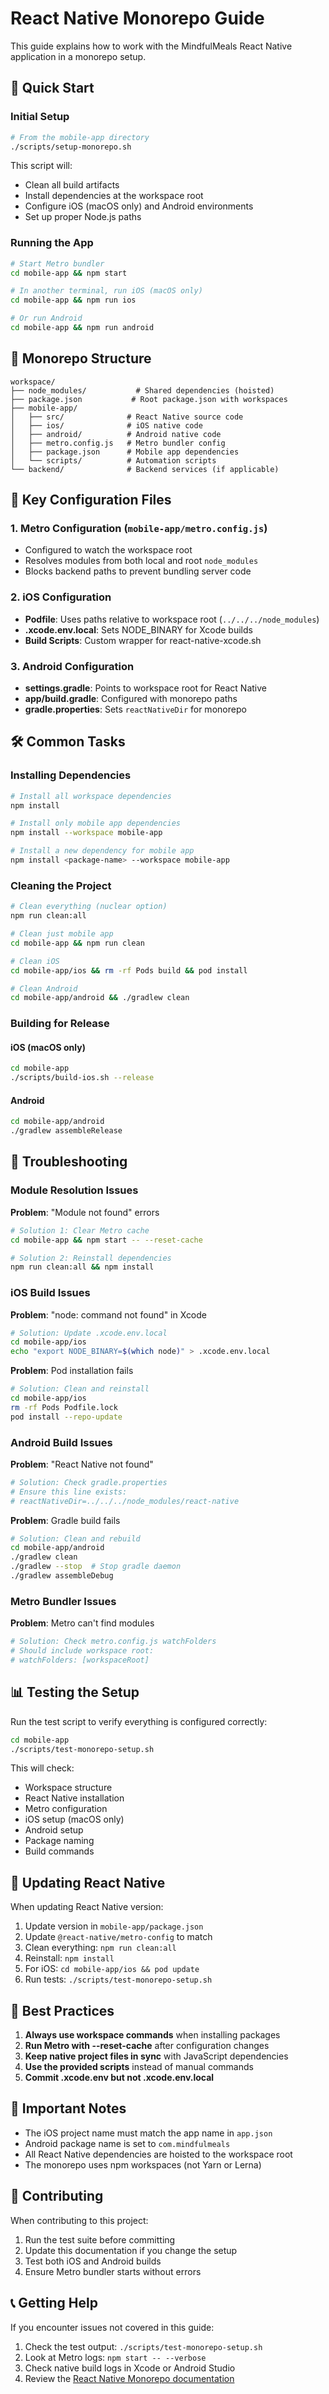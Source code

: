 # React Native Monorepo Guide

This guide explains how to work with the MindfulMeals React Native application in a monorepo setup.

## 🚀 Quick Start

### Initial Setup

```bash
# From the mobile-app directory
./scripts/setup-monorepo.sh
```

This script will:
- Clean all build artifacts
- Install dependencies at the workspace root
- Configure iOS (macOS only) and Android environments
- Set up proper Node.js paths

### Running the App

```bash
# Start Metro bundler
cd mobile-app && npm start

# In another terminal, run iOS (macOS only)
cd mobile-app && npm run ios

# Or run Android
cd mobile-app && npm run android
```

## 📁 Monorepo Structure

```
workspace/
├── node_modules/           # Shared dependencies (hoisted)
├── package.json           # Root package.json with workspaces
├── mobile-app/
│   ├── src/              # React Native source code
│   ├── ios/              # iOS native code
│   ├── android/          # Android native code
│   ├── metro.config.js   # Metro bundler config
│   ├── package.json      # Mobile app dependencies
│   └── scripts/          # Automation scripts
└── backend/              # Backend services (if applicable)
```

## 🔧 Key Configuration Files

### 1. Metro Configuration (`mobile-app/metro.config.js`)
- Configured to watch the workspace root
- Resolves modules from both local and root `node_modules`
- Blocks backend paths to prevent bundling server code

### 2. iOS Configuration
- **Podfile**: Uses paths relative to workspace root (`../../../node_modules`)
- **.xcode.env.local**: Sets NODE_BINARY for Xcode builds
- **Build Scripts**: Custom wrapper for react-native-xcode.sh

### 3. Android Configuration
- **settings.gradle**: Points to workspace root for React Native
- **app/build.gradle**: Configured with monorepo paths
- **gradle.properties**: Sets `reactNativeDir` for monorepo

## 🛠️ Common Tasks

### Installing Dependencies

```bash
# Install all workspace dependencies
npm install

# Install only mobile app dependencies
npm install --workspace mobile-app

# Install a new dependency for mobile app
npm install <package-name> --workspace mobile-app
```

### Cleaning the Project

```bash
# Clean everything (nuclear option)
npm run clean:all

# Clean just mobile app
cd mobile-app && npm run clean

# Clean iOS
cd mobile-app/ios && rm -rf Pods build && pod install

# Clean Android
cd mobile-app/android && ./gradlew clean
```

### Building for Release

#### iOS (macOS only)
```bash
cd mobile-app
./scripts/build-ios.sh --release
```

#### Android
```bash
cd mobile-app/android
./gradlew assembleRelease
```

## 🐛 Troubleshooting

### Module Resolution Issues

**Problem**: "Module not found" errors
```bash
# Solution 1: Clear Metro cache
cd mobile-app && npm start -- --reset-cache

# Solution 2: Reinstall dependencies
npm run clean:all && npm install
```

### iOS Build Issues

**Problem**: "node: command not found" in Xcode
```bash
# Solution: Update .xcode.env.local
cd mobile-app/ios
echo "export NODE_BINARY=$(which node)" > .xcode.env.local
```

**Problem**: Pod installation fails
```bash
# Solution: Clean and reinstall
cd mobile-app/ios
rm -rf Pods Podfile.lock
pod install --repo-update
```

### Android Build Issues

**Problem**: "React Native not found"
```bash
# Solution: Check gradle.properties
# Ensure this line exists:
# reactNativeDir=../../../node_modules/react-native
```

**Problem**: Gradle build fails
```bash
# Solution: Clean and rebuild
cd mobile-app/android
./gradlew clean
./gradlew --stop  # Stop gradle daemon
./gradlew assembleDebug
```

### Metro Bundler Issues

**Problem**: Metro can't find modules
```bash
# Solution: Check metro.config.js watchFolders
# Should include workspace root:
# watchFolders: [workspaceRoot]
```

## 📊 Testing the Setup

Run the test script to verify everything is configured correctly:

```bash
cd mobile-app
./scripts/test-monorepo-setup.sh
```

This will check:
- Workspace structure
- React Native installation
- Metro configuration
- iOS setup (macOS only)
- Android setup
- Package naming
- Build commands

## 🔄 Updating React Native

When updating React Native version:

1. Update version in `mobile-app/package.json`
2. Update `@react-native/metro-config` to match
3. Clean everything: `npm run clean:all`
4. Reinstall: `npm install`
5. For iOS: `cd mobile-app/ios && pod update`
6. Run tests: `./scripts/test-monorepo-setup.sh`

## 📝 Best Practices

1. **Always use workspace commands** when installing packages
2. **Run Metro with --reset-cache** after configuration changes
3. **Keep native project files in sync** with JavaScript dependencies
4. **Use the provided scripts** instead of manual commands
5. **Commit .xcode.env but not .xcode.env.local**

## 🚨 Important Notes

- The iOS project name must match the app name in `app.json`
- Android package name is set to `com.mindfulmeals`
- All React Native dependencies are hoisted to the workspace root
- The monorepo uses npm workspaces (not Yarn or Lerna)

## 🤝 Contributing

When contributing to this project:

1. Run the test suite before committing
2. Update this documentation if you change the setup
3. Test both iOS and Android builds
4. Ensure Metro bundler starts without errors

## 📞 Getting Help

If you encounter issues not covered in this guide:

1. Check the test output: `./scripts/test-monorepo-setup.sh`
2. Look at Metro logs: `npm start -- --verbose`
3. Check native build logs in Xcode or Android Studio
4. Review the [React Native Monorepo documentation](https://github.com/react-native-community/cli/blob/main/docs/projects.md)